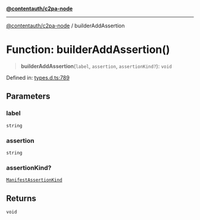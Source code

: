 [**@contentauth/c2pa-node**](../README.md)

***

[@contentauth/c2pa-node](../README.md) / builderAddAssertion

# Function: builderAddAssertion()

> **builderAddAssertion**(`label`, `assertion`, `assertionKind?`): `void`

Defined in: [types.d.ts:789](https://github.com/contentauth/c2pa-node-v2/blob/1df68df861d38a8c4eb7c634a613532727ec72d3/js-src/types.d.ts#L789)

## Parameters

### label

`string`

### assertion

`string`

### assertionKind?

[`ManifestAssertionKind`](../type-aliases/ManifestAssertionKind.md)

## Returns

`void`
